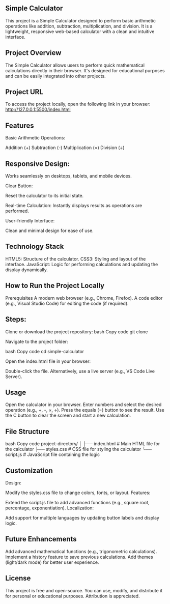 Simple Calculator
--------------------------------
This project is a Simple Calculator designed to perform basic arithmetic operations like addition, subtraction, multiplication, and division. It is a lightweight, responsive web-based calculator with a clean and intuitive interface.

Project Overview
-------------------------
The Simple Calculator allows users to perform quick mathematical calculations directly in their browser. It's designed for educational purposes and can be easily integrated into other projects.

Project URL
------------------------
To access the project locally, open the following link in your browser:
http://127.0.0.1:5500/index.html

Features
--------------------------
Basic Arithmetic Operations:

Addition (+)
Subtraction (-)
Multiplication (×)
Division (÷)

Responsive Design:
----------------------------
Works seamlessly on desktops, tablets, and mobile devices.

Clear Button:

Reset the calculator to its initial state.

Real-time Calculation:
Instantly displays results as operations are performed.

User-friendly Interface:

Clean and minimal design for ease of use.

Technology Stack
------------------------------------------
HTML5: Structure of the calculator.
CSS3: Styling and layout of the interface.
JavaScript: Logic for performing calculations and updating the display dynamically.

How to Run the Project Locally
--------------------------------------------
Prerequisites
A modern web browser (e.g., Chrome, Firefox).
A code editor (e.g., Visual Studio Code) for editing the code (if required).

Steps:
----------
Clone or download the project repository:
bash
Copy code
git clone <repository-url>

Navigate to the project folder:

bash
Copy code
cd simple-calculator

Open the index.html file in your browser:

Double-click the file.
Alternatively, use a live server (e.g., VS Code Live Server).

Usage
------------------------------------
Open the calculator in your browser.
Enter numbers and select the desired operation (e.g., +, -, ×, ÷).
Press the equals (=) button to see the result.
Use the C button to clear the screen and start a new calculation.

File Structure
----------------------------------------
bash
Copy code
project-directory/
│
├── index.html         # Main HTML file for the calculator
├── styles.css         # CSS file for styling the calculator
└── script.js          # JavaScript file containing the logic

Customization
-------------------------------------
Design:

Modify the styles.css file to change colors, fonts, or layout.
Features:

Extend the script.js file to add advanced functions (e.g., square root, percentage, exponentiation).
Localization:

Add support for multiple languages by updating button labels and display logic.

Future Enhancements
--------------------------------
Add advanced mathematical functions (e.g., trigonometric calculations).
Implement a history feature to save previous calculations.
Add themes (light/dark mode) for better user experience.

License
-----------------------------
This project is free and open-source. You can use, modify, and distribute it for personal or educational purposes. Attribution is appreciated.

